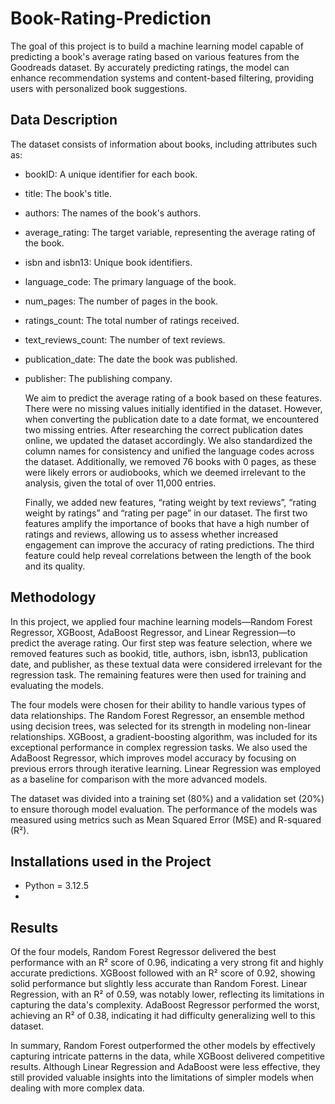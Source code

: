 # Book-Rating-Prediction
 The goal of this project is to build a machine learning model capable of predicting a book's average rating based on various features from the Goodreads dataset. By accurately predicting ratings, the model can enhance recommendation systems and content-based filtering, providing users with personalized book suggestions.

## Data Description
The dataset consists of information about books, including attributes such as:
- bookID: A unique identifier for each book.
- title: The book's title.
- authors: The names of the book's authors.
- average_rating: The target variable, representing the average rating of the book.
- isbn and isbn13: Unique book identifiers.
- language_code: The primary language of the book.
- num_pages: The number of pages in the book.
- ratings_count: The total number of ratings received.
- text_reviews_count: The number of text reviews.
- publication_date: The date the book was published.
- publisher: The publishing company.

  We aim to predict the average rating of a book based on these features.
There were no missing values initially identified in the dataset. However, when converting the publication date to a date format, we encountered two missing entries. After researching the correct publication dates online, we updated the dataset accordingly. We also standardized the column names for consistency and unified the language codes across the dataset. Additionally, we removed 76 books with 0 pages, as these were likely errors or audiobooks, which we deemed irrelevant to the analysis, given the total of over 11,000 entries.

   Finally, we added new features, “rating weight by text reviews”, “rating weight by ratings” and “rating per page” in our dataset. The first two features amplify the importance of books that have a high number of ratings and reviews, allowing us to assess whether increased engagement can improve the accuracy of rating predictions. The third feature could help reveal correlations between the length of the book and its quality.

##  Methodology
 
In this project, we applied four machine learning models—Random Forest Regressor, XGBoost, AdaBoost Regressor, and Linear Regression—to predict the average rating. Our first step was feature selection, where we removed features such as bookid, title, authors, isbn, isbn13, publication date, and publisher, as these textual data were considered irrelevant for the regression task. The remaining features were then used for training and evaluating the models.

   The four models were chosen for their ability to handle various types of data relationships. The Random Forest Regressor, an ensemble method using decision trees, was selected for its strength in modeling non-linear relationships. XGBoost, a gradient-boosting algorithm, was included for its exceptional performance in complex regression tasks. We also used the AdaBoost Regressor, which improves model accuracy by focusing on previous errors through iterative learning. Linear Regression was employed as a baseline for comparison with the more advanced models.

   The dataset was divided into a training set (80%) and a validation set (20%) to ensure thorough model evaluation. The performance of the models was measured using metrics such as Mean Squared Error (MSE) and R-squared (R²).

## Installations used in the Project
- Python = 3.12.5
- 
## Results
Of the four models, Random Forest Regressor delivered the best performance with an R² score of 0.96, indicating a very strong fit and highly accurate predictions. XGBoost followed with an R² score of 0.92, showing solid performance but slightly less accurate than Random Forest. Linear Regression, with an R² of 0.59, was notably lower, reflecting its limitations in capturing the data's complexity. AdaBoost Regressor performed the worst, achieving an R² of 0.38, indicating it had difficulty generalizing well to this dataset.

In summary, Random Forest outperformed the other models by effectively capturing intricate patterns in the data, while XGBoost delivered competitive results. Although Linear Regression and AdaBoost were less effective, they still provided valuable insights into the limitations of simpler models when dealing with more complex data.



